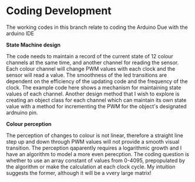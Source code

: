# Coding Development

The working codes in this branch relate to coding the Arduino Due with the arduino IDE

**State Machine design**

The code needs to maintain a record of the current state of 12 colour channels at the same time, and another channel for reading the sensor. Each colour channel will change PWM values with each clock and the sensor will read a value. The smoothness of the led transitions are dependent on the efficiency of the updating code and the frequency of the clock.
The example code here shows a mechanism for maintaining state values of each channel.
Another design method that I wish to explore is creating an object class for each channel which can maintain its own state value with a method for incrementing the PWM for the object's designated ardnuino pin.

**Colour perception**

The perception of changes to colour is not linear, therefore a straight line step up and down through PWM values will not provide a smooth visual transition. The perception qaparently requires a logarithmic growth and I have an algorithm to model a more even perecption.
The coding question is whether to use an array constant of values from 0-4095, prepopulated by the algorithm or make the calculation at each clock cycle. My intuition suggests the former, although it will be a vvery large matrix!




